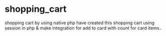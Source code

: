 # shopping_cart
shopping cart by using native php have created this shopping cart using session in php &amp; make integration for add to card with count for card items..
